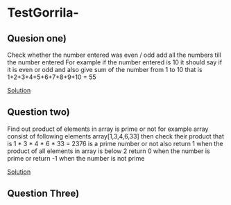 # TestGorrila-

## Quesion one)

Check whether the number entered was even / odd 
add all the numbers till the number entered 
For example if the number entered is 10 it should say if it is even or odd and also give sum of the number from 1 to 10 that is 1+2+3+4+5+6+7+8+9+10 = 55

[Solution](https://github.com/AkshayDevkate/TestGorrila-/blob/main/One.php)

## Question two)

Find out product of elements in array is prime or not for example array consist of following elements 
array[1,3,4,6,33]
then check their product that is 1 * 3 * 4 * 6 * 33 = 2376 is a prime number or not also return 1 when the product of all elements in array is below 2
return 0 when the number is prime or return -1 when the number is not prime 

[Solution](https://github.com/AkshayDevkate/TestGorrila-/blob/main/two.php)

## Question Three)


